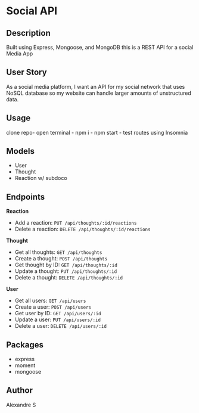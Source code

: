 # Social API

## Description

Built using Express, Mongoose, and MongoDB this is a REST API for a social Media App

## User Story
As a social media platform, I want an API for my social network that uses NoSQL database so my website can handle larger amounts of unstructured data.

## Usage

clone repo- open terminal - npm i - npm start - test routes using Insomnia

## Models
- User
- Thought
- Reaction w/ subdoco

## Endpoints

**Reaction**
- Add a reaction:       `PUT /api/thoughts/:id/reactions`
- Delete a reaction:    `DELETE /api/thoughts/:id/reactions`

**Thought**
- Get all thoughts:     `GET /api/thoughts`
- Create a thought:     `POST /api/thoughts`
- Get thought by ID:    `GET /api/thoughts/:id`
- Update a thought:     `PUT /api/thoughts/:id`
- Delete a thought:     `DELETE /api/thoughts/:id`


**User**
- Get all users:        `GET /api/users`
- Create a user:        `POST /api/users`
- Get user by ID:       `GET /api/users/:id`
- Update a user:        `PUT /api/users/:id`
- Delete a user:        `DELETE /api/users/:id`


## Packages
- express
- moment
- mongoose

## Author

Alexandre S

